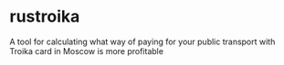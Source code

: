# rustroika
A tool for calculating what way of paying for your public transport with Troika card in Moscow is more profitable
